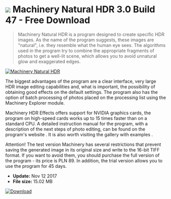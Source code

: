# ![](https://cdn.softexe.net/static/icon/win.gif) Machinery Natural HDR  3.0 Build 47 - Free Download

> Machinery Natural HDR is a program designed to create specific HDR images. As the name of the program suggests, these images are "natural", i.e. they resemble what the human eye sees. The algorithms used in the program try to combine the appropriate fragments of photos to get a well-lit scene, which allows you to avoid unnatural glow and exaggerated edges.

[![Machinery Natural HDR](https:https://tse3.mm.bing.net/th?id=OIP.eWokjQL7ut7quPjfoLWd-QHaGB&pid=Api)](https://softexe.net/win/multimedia/graphics-editors/machinery-natural-hdr:pRgfc.html)

The biggest advantages of the program are a clear interface, very large HDR image editing capabilities and, what is important, the possibility of obtaining good effects on the default settings. The program also has the option of batch processing of photos placed on the processing list using the Machinery Explorer module.
 
 
 Machinery HDR Effects offers support for NVIDIA graphics cards, the program on high-speed cards works up to 15 times faster than on a standard CPU. A detailed instruction manual for the program, with a description of the next steps of photo editing, can be found on the program's website . It is also worth visiting the gallery with examples . 
 
 Attention!
 The test version Machinery has several restrictions that prevent saving the generated image in its original size and write to the 16-bit TIFF format. If you want to avoid them, you should purchase the full version of the program - its price is PLN 89. In addition, the trial version allows you to use the program for 45 days.


- **Update:** Nov 12 2017
- **File size:** 15.02 MB

[![Download](https://cdn.softexe.net/static/img/download.png)](https://softexe.net/win/multimedia/graphics-editors/machinery-natural-hdr:pRgfc.html)


